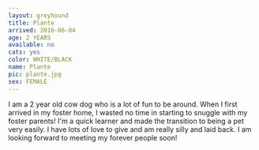 ```yaml
---
layout: greyhound
title: Plante
arrived: 2016-06-04
age: 2 YEARS
available: no
cats: yes
color: WHITE/BLACK
name: Plante
pic: plante.jpg
sex: FEMALE
---
```


I am a 2 year old cow dog who is a lot of fun to be around. When I first arrived in my foster home, I wasted no time in starting to snuggle with my foster parents! I'm a quick learner and made the transition to being a pet very easily. I have lots of love to give and am really silly and laid back. I am looking forward to meeting my forever people soon! 
